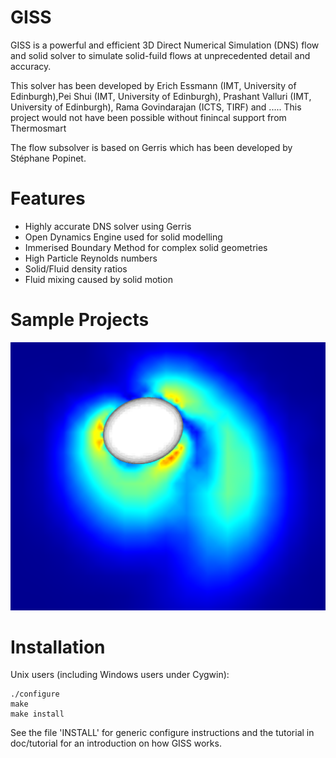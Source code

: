 # GISS
GISS is a powerful and efficient 3D Direct Numerical Simulation (DNS) flow and solid solver to simulate solid-fuild flows at unprecedented detail and accuracy.


This solver has been developed by Erich Essmann (IMT, University of Edinburgh),Pei Shui (IMT, University of Edinburgh), Prashant Valluri (IMT, University of Edinburgh), Rama Govindarajan (ICTS, TIRF) and  ..... This project would not have been possible without finincal support from Thermosmart

The flow subsolver is based on Gerris which has been developed by Stéphane Popinet. 


Features
========
* Highly accurate DNS solver using Gerris 
* Open Dynamics Engine used for solid modelling
* Immerised Boundary Method for complex solid geometries
* High Particle Reynolds numbers
* Solid/Fluid density ratios
* Fluid mixing caused by solid motion


Sample Projects
===============

![Chaotic Ellipsoid](archive/images/Symmertic_Far_field.png)


Installation
============

Unix users (including Windows users under Cygwin):

```shell
./configure
make
make install
```

See the file 'INSTALL' for generic configure instructions and the tutorial
in doc/tutorial for an introduction on how GISS works.


